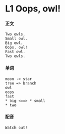 # L1 Oops, owl!

#### 正文

    Two owls.
    Small owl.
    Big owl.
    Oops, owl!
    Fast owl.
    Two owls.

#### 单词

    moon -> star
    tree => branch
    owl
    oops
    fast
    * big <==> * small
    * two

#### 配音

    Watch out!


